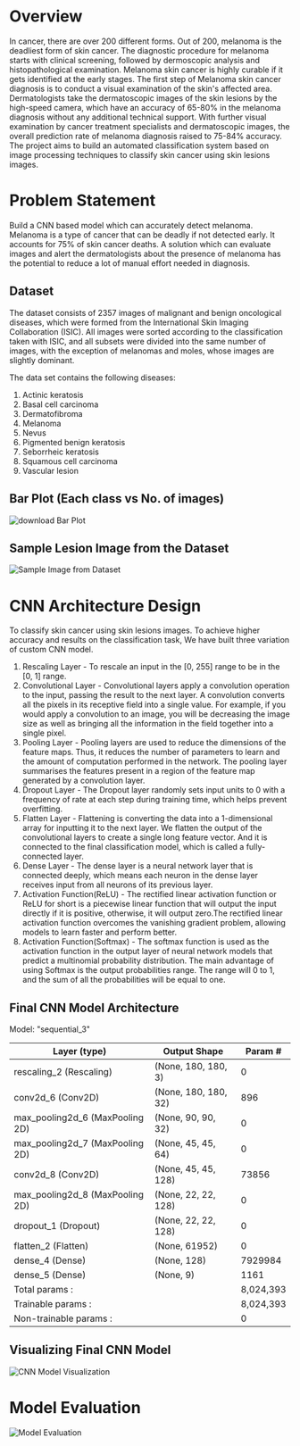 # Overview

In cancer, there are over 200 different forms. Out of 200, melanoma is the deadliest form of skin cancer. The diagnostic procedure for melanoma starts with clinical screening, followed by dermoscopic analysis and histopathological examination. Melanoma skin cancer is highly curable if it gets identified at the early stages. The first step of Melanoma skin cancer diagnosis is to conduct a visual examination of the skin's affected area. Dermatologists take the dermatoscopic images of the skin lesions by the high-speed camera, which have an accuracy of 65-80% in the melanoma diagnosis without any additional technical support. With further visual examination by cancer treatment specialists and dermatoscopic images, the overall prediction rate of melanoma diagnosis raised to 75-84% accuracy. The project aims to build an automated classification system based on image processing techniques to classify skin cancer using skin lesions images.

# Problem Statement

Build a CNN based model which can accurately detect melanoma. Melanoma is a type of cancer that can be deadly if not detected early. It accounts for 75% of skin cancer deaths. A solution which can evaluate images and alert the dermatologists about the presence of melanoma has the potential to reduce a lot of manual effort needed in 
diagnosis.

## Dataset
The dataset consists of 2357 images of malignant and benign oncological diseases, which were formed from the International Skin Imaging Collaboration (ISIC). All images were sorted according to the classification taken with ISIC, and all subsets were divided into the same number of images, with the exception of melanomas and moles, whose images are slightly dominant.

The data set contains the following diseases:

1. Actinic keratosis
2. Basal cell carcinoma
3. Dermatofibroma
4. Melanoma
5. Nevus
6. Pigmented benign keratosis
7. Seborrheic keratosis
8. Squamous cell carcinoma
9. Vascular lesion

## Bar Plot (Each class vs No. of images)

![download Bar Plot](https://user-images.githubusercontent.com/100438618/215332835-900b7e36-3115-44eb-ae7b-713eeb67d498.png)

## Sample Lesion Image from the Dataset

![Sample Image from Dataset](https://user-images.githubusercontent.com/100438618/215332913-dcfbb3d8-5ddb-4341-aee4-1e6261761aa2.png)

# CNN Architecture Design

To classify skin cancer using skin lesions images. To achieve higher accuracy and results on the classification task, We have built three variation of custom CNN model.
1. Rescaling Layer - To rescale an input in the [0, 255] range to be in the [0, 1] range.
2. Convolutional Layer - Convolutional layers apply a convolution operation to the input, passing the result to the next layer. A convolution converts all the pixels in its receptive field into a single value. For example, if you would apply a convolution to an image, you will be decreasing the image size as well as bringing all the information in the field together into a single pixel.
3. Pooling Layer - Pooling layers are used to reduce the dimensions of the feature maps. Thus, it reduces the number of parameters to learn and the amount of computation performed in the network. The pooling layer summarises the features present in a region of the feature map generated by a convolution layer.
4. Dropout Layer - The Dropout layer randomly sets input units to 0 with a frequency of rate at each step during training time, which helps prevent overfitting.
5. Flatten Layer - Flattening is converting the data into a 1-dimensional array for inputting it to the next layer. We flatten the output of the convolutional layers to create a single long feature vector. And it is connected to the final classification model, which is called a fully-connected layer.
6. Dense Layer - The dense layer is a neural network layer that is connected deeply, which means each neuron in the dense layer receives input from all neurons of its previous layer.
7. Activation Function(ReLU) - The rectified linear activation function or ReLU for short is a piecewise linear function that will output the input directly if it is positive, otherwise, it will output zero.The rectified linear activation function overcomes the vanishing gradient problem, allowing models to learn faster and perform better.
8. Activation Function(Softmax) - The softmax function is used as the activation function in the output layer of neural network models that predict a multinomial probability distribution. The main advantage of using Softmax is the output probabilities range. The range will 0 to 1, and the sum of all the probabilities will be equal to one.

## Final CNN Model Architecture

Model: "sequential_3"

| Layer (type)           |     Output Shape     |     Param # |  
| ---------------------- | -------------------- | ----------- |
| rescaling_2 (Rescaling)|   (None, 180, 180, 3)|      0      |                                                                  
| conv2d_6 (Conv2D)      |   (None, 180, 180, 32)|      896   |                                                                   
|max_pooling2d_6 (MaxPooling 2D) |   (None, 90, 90, 32) |  0  |                                                                                                          | conv2d_7 (Conv2D)      |     (None, 90, 90, 64) |     18496 | 
|max_pooling2d_7 (MaxPooling 2D) | (None, 45, 45, 64) |    0  |                                                                  
|conv2d_8 (Conv2D)       |   (None, 45, 45, 128) |   73856    |                                                                  
|max_pooling2d_8 (MaxPooling 2D) |  (None, 22, 22, 128) |  0  |                                                                    
| dropout_1 (Dropout)    |     (None, 22, 22, 128) |      0   |                                                                      
| flatten_2 (Flatten)   |      (None, 61952)      |       0   |                                                                    
| dense_4 (Dense)       |      (None, 128)        |   7929984 |                                                                    
| dense_5 (Dense)       |      (None, 9)        |     1161    |                                                                   
|Total params           :                      ||   8,024,393 |
|Trainable params     :                        ||   8,024,393 |
|Non-trainable params   :                      ||           0 |

## Visualizing Final CNN Model 

![CNN Model Visualization](https://user-images.githubusercontent.com/100438618/215333875-19fabd74-56e0-4d81-90b3-d99deca17857.png)

# Model Evaluation

![Model Evaluation](https://user-images.githubusercontent.com/100438618/215333956-97dc13fd-af05-4291-98da-0937fb420d1a.png)

